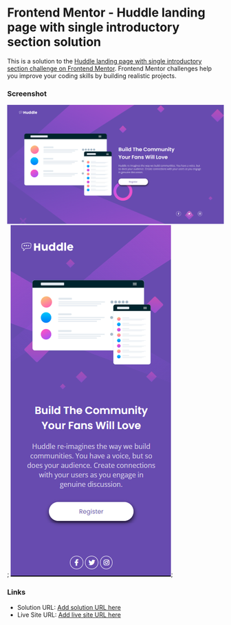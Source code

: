 # Frontend Mentor - Huddle landing page with single introductory section solution

This is a solution to the [Huddle landing page with single introductory section challenge on Frontend Mentor](https://www.frontendmentor.io/challenges/huddle-landing-page-with-a-single-introductory-section-B_2Wvxgi0). Frontend Mentor challenges help you improve your coding skills by building realistic projects. 

### Screenshot

![Final output for this challenge](/images/desktop-result.png);
![Final output for this challenge](/images/mobile-result.png);

### Links

- Solution URL: [Add solution URL here](https://github.com/eyedent1ty/huddle-landing-page)
- Live Site URL: [Add live site URL here](https://eyedent1ty-huddle-landing-page.netlify.app)